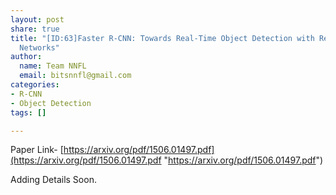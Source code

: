 ```yaml
---
layout: post
share: true
title: "[ID:63]Faster R-CNN: Towards Real-Time Object Detection with Region Proposal
  Networks"
author:
  name: Team NNFL
  email: bitsnnfl@gmail.com
categories:
- R-CNN
- Object Detection
tags: []

---
```

Paper Link- [https://arxiv.org/pdf/1506.01497.pdf](https://arxiv.org/pdf/1506.01497.pdf "https://arxiv.org/pdf/1506.01497.pdf")

Adding Details Soon.